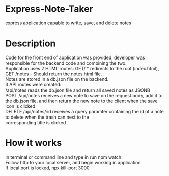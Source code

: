 # Express-Note-Taker
express application capable to write, save, and delete notes

# Description
Code for the front end of application was provided, developer was responsible for the backend code and combining the two.<br>
Application uses 2 HTML routes: GET/ * redirects to the root (index.html), GET /notes - Should return the notes.html file.<br>
Notes are stored in a db.json file on the backend. <br>
3 API routes were created:<br>
/api/notes reads the db.json file and return all saved notes as JSONB<br>
POST /api/notes receives a new note to save on the request.body, add it to the db.json file, and then return the new note to the client when the save icon is clicked<br>
DELETE /api/notes/:id receives a query paramter containing the id of a note to delete when the trash can next to the<Br> corresponding title is clicked<br>

# How it works
In terminal or command line and type in run npm watch<br>
Follow http to your local server, and begin working in application<Br>
If local port is locked,  npx kill-port 3000<br>



